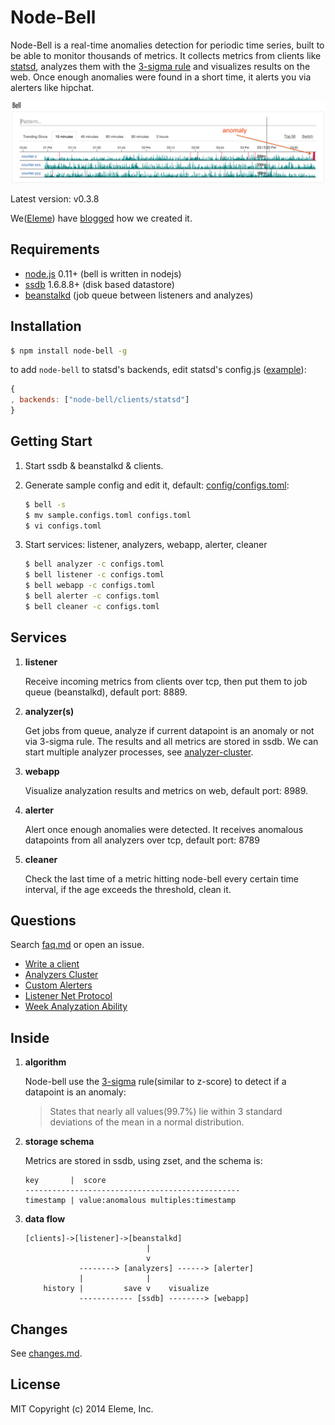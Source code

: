 Node-Bell
=========

Node-Bell is a real-time anomalies detection for periodic time series, 
built to be able to monitor thousands of metrics. It collects metrics
from clients like [statsd](https://github.com/etsy/statsd), analyzes
them with the [3-sigma rule](http://en.wikipedia.org/wiki/68%E2%80%9395%E2%80%9399.7_rule)
and visualizes results on the web. Once enough anomalies were found in a short time, 
it alerts you via alerters like hipchat.

![node-bell snapshot](snap.png)

Latest version: v0.3.8

We([Eleme](http://ele.me)) have [blogged](http://eleme.io/blog/2014/metrics-monitor/) 
how we created it.

Requirements
------------

- [node.js](http://nodejs.org/) 0.11+  (bell is written in nodejs)
- [ssdb](https://github.com/ideawu/ssdb) 1.6.8.8+ (disk based datastore)
- [beanstalkd](https://github.com/kr/beanstalkd) (job queue between listeners and analyzes)

Installation
------------

```bash
$ npm install node-bell -g
```

to add `node-bell` to statsd's backends, edit statsd's config.js ([example](config/example.statsd.config.js)):

```js
{
, backends: ["node-bell/clients/statsd"]
}
```

Getting Start
-------------

1. Start ssdb & beanstalkd & clients.
2. Generate sample config and edit it, default: [config/configs.toml](config/configs.toml):

   ```bash
   $ bell -s 
   $ mv sample.configs.toml configs.toml
   $ vi configs.toml
   ```
3. Start services: listener, analyzers, webapp, alerter, cleaner

   ```bash
   $ bell analyzer -c configs.toml
   $ bell listener -c configs.toml
   $ bell webapp -c configs.toml
   $ bell alerter -c configs.toml
   $ bell cleaner -c configs.toml
   ```

Services
--------

1. **listener** 

   Receive incoming metrics from clients over tcp, then put them to job queue (beanstalkd), default port: 8889.

2. **analyzer(s)**

   Get jobs from queue, analyze if current datapoint is an anomaly or not via 3-sigma rule. The results and all metrics
   are stored in ssdb. We can start multiple analyzer processes, see 
   [analyzer-cluster](faq.md#analyzers-cluster).

3. **webapp**

   Visualize analyzation results and metrics on web, default port: 8989.

4. **alerter**

   Alert once enough anomalies were detected. It receives anomalous datapoints from all analyzers over tcp, 
   default port: 8789

5. **cleaner**

   Check the last time of a metric hitting node-bell every certain time interval, if the age exceeds
   the threshold, clean it.

Questions
---------

Search [faq.md](faq.md) or open an issue.

- [Write a client](faq.md#write-a-client)
- [Analyzers Cluster](faq.md#analyzers-cluster)
- [Custom Alerters](faq.md#custom-alerters)
- [Listener Net Protocol](faq.md#listener-net-protocol)
- [Week Analyzation Ability](faq.md#week-analyzation-ability)

Inside
------

1. **algorithm**

   Node-bell use the [3-sigma](http://en.wikipedia.org/wiki/68%E2%80%9395%E2%80%9399.7_rule) rule(similar to z-score) 
   to detect if a datapoint is an anomaly:
   > States that nearly all values(99.7%) lie within 3 standard deviations of the mean in a normal distribution.

2. **storage schema**

   Metrics are stored in ssdb, using zset, and the schema is:

   ```
   key       |  score
   ------------------------------------------------
   timestamp | value:anomalous multiples:timestamp
   ```

3. **data flow**

   ```
   [clients]->[listener]->[beanstalkd]
                              |
                              v
               --------> [analyzers] ------> [alerter]
               |              |
       history |         save v    visualize
               ------------ [ssdb] --------> [webapp]
   ```

Changes
-------- 

See [changes.md](changes.md).

License
--------

MIT Copyright (c) 2014 Eleme, Inc.
